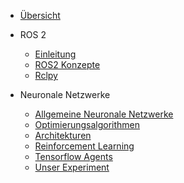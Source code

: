 - [Übersicht](/)

- ROS 2
  - [Einleitung](ros/einleitung.md)
  - [ROS2 Konzepte](ros/graph_concepts.md)
  - [Rclpy](ros/rclpy.md)
- Neuronale Netzwerke
  - [Allgemeine Neuronale Netzwerke](neural_networks/general_neural_networks.md)
  - [Optimierungsalgorithmen](neural_networks/optimierungsalgorithmen.md)
  - [Architekturen](neural_networks/common_architectures.md)
  - [Reinforcement Learning](neural_networks/reinforcement_learning.md)
  - [Tensorflow Agents](neural_networks/tensorflow_agents.md)
  - [Unser Experiment](neural_networks/our_experiment.md)
